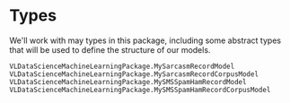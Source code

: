 # Types
We'll work with may types in this package, including some abstract types that will be used to define the structure of our models.

```@docs
VLDataScienceMachineLearningPackage.MySarcasmRecordModel
VLDataScienceMachineLearningPackage.MySarcasmRecordCorpusModel
VLDataScienceMachineLearningPackage.MySMSSpamHamRecordModel
VLDataScienceMachineLearningPackage.MySMSSpamHamRecordCorpusModel
```